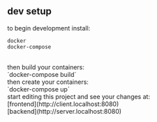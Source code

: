 ## dev setup

to begin development install:
```
docker
docker-compose
```
<br/>
then build your containers:
<br/>
`docker-compose build`
<br/>
then create your containers:
<br/>
`docker-compose up`
<br/>
start editing this project and see your changes at: 
<br/>
[frontend](http://client.localhost:8080)
<br/>
[backend](http://server.localhost:8080)
